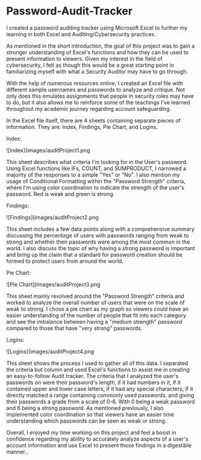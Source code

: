 # Password-Audit-Tracker

I created a password auditing tracker using Microsoft Excel to further my learning in both Excel and Auditing/Cybersecurity practices.

As mentioned in the short introduction, the goal of this project was to gain a stronger understanding of Excel's functions and how they can be used to
present information to viewers. Given my interest in the field of cybersecurity, I felt as though this would be a great starting point in familiarizing
myself with what a Security Auditor may have to go through.

With the help of numerous resources online, I created an Excel file with different sample usernames and passwords to analyze and critique. Not only does 
this emulates assignments that people in security roles may have to do, but it also allows me to reinforce some of the teachings I've learned throughout
my academic journey regarding account safeguarding.

In the Excel file itself, there are 4 sheets containing separate pieces of information. They are: Index, Findings, Pie Chart, and Logins. 

Index:

![Index](images/auditProject1.png

This sheet describes what criteria I'm looking for in the User's password. Using Excel functions like IFs, COUNT, and SUMPRODUCT, I narrowed a majority of the 
responses to a simple "Yes" or "No". I also mention my usage of Conditional Formatting within the "Password Strength" criteria, where I'm using color coordination
to indicate the strength of the user's password. Red is weak and green is strong.

Findings:

![Findings](images/auditProject2.png

This sheet includes a few data points along with a comprehensive summary discussing the percentage of users with passwords ranging from weak to strong and whether
their passwords were among the most common in the world. I also discuss the topic of why having a strong password is important and bring up the claim that
a standard for password creation should be formed to protect users from around the world.


Pie Chart:

![Pie Chart](images/auditProject3.png

This sheet mainly revolved around the "Password Strength" criteria and worked to analyze the overall number of users that were on the scale of weak to strong.
I chose a pie chart as my graph so viewers could have an easier understanding of the number of people that fit into each category and see the imbalance between
having a "medium strength" password compared to those that have "very strong" passwords.

Logins:

![Logins](images/auditProject4.png

This sheet shows the process I used to gather all of this data. I separated the criteria but column and used Excel's functions to assist me in creating an easy-to-follow Audit tracker. The criteria that I analyzed the user's passwords on were their password's length, if it had numbers in it, if it contained upper and
lower case letters, if it had any special characters, if it directly matched a range containing commonly used passwords, and giving their passwords a grade
from a scale of 0-6. With 0 being a weak password and 6 being a strong password. As mentioned previously, I also implemented color coordination so that viewers
have an easier time understanding which passwords can be seen as weak or strong.

Overall, I enjoyed my time working on this project and feel a boost in confidence regarding my ability to accurately analyze aspects of a user's account information
and use Excel to present those findings in a digestible manner..

